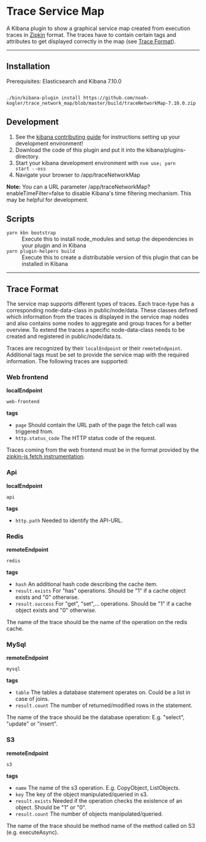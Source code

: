 # Trace Service Map

A Kibana plugin to show a graphical service map created from execution traces in [Zipkin](https://zipkin.io/) format.
The traces have to contain certain tags and attributes to get displayed correctly in the map (see [Trace Format](#trace-format)).

---

## Installation

Prerequisites: Elasticsearch and Kibana 7.10.0

<code>
./bin/kibana-plugin install https://github.com/noah-kogler/trace_network_map/blob/master/build/traceNetworkMap-7.10.0.zip
</code>

## Development

1. See the [kibana contributing guide](https://github.com/elastic/kibana/blob/master/CONTRIBUTING.md) for instructions setting up your development environment!
2. Download the code of this plugin and put it into the kibana/plugins-directory. 
3. Start your kibana development environment with <code>nvm use; yarn start --oss</code>
4. Navigate your browser to <KIBANA-URL>/app/traceNetworkMap

__Note:__ You can a URL parameter <KIBANA-URL>/app/traceNetworkMap?enableTimeFilter=false to disable Kibana's time filtering mechanism.
This may be helpful for development.

## Scripts

<dl>
  <dt><code>yarn kbn bootstrap</code></dt>
  <dd>Execute this to install node_modules and setup the dependencies in your plugin and in Kibana</dd>

  <dt><code>yarn plugin-helpers build</code></dt>
  <dd>Execute this to create a distributable version of this plugin that can be installed in Kibana</dd>
</dl>

---

## Trace Format

The service map supports different types of traces. Each trace-type has a corresponding node-data-class in public/node/data.
These classes defined which information from the traces is displayed in the service map nodes and also contains some
nodes to aggregate and group traces for a better overview. To extend the traces a specific node-data-class needs to be 
created and registered in public/node/data.ts.

Traces are recognized by their <code>localEndpoint</code> or their <code>remoteEndpoint</code>. Additional tags must
be set to provide the service map with the required information.
The following traces are supported:

### Web frontend

__localEndpoint__

<code>web-frontend</code>

__tags__
* <code>page</code> Should contain the URL path of the page the fetch call was triggered from.
* <code>http.status_code</code> The HTTP status code of the request.

Traces coming from the web frontend must be in the format provided by the [zipkin-js fetch instrumentation](https://github.com/openzipkin/zipkin-js/tree/master/packages/zipkin-instrumentation-fetch).

### Api

__localEndpoint__

<code>api</code>

__tags__
* <code>http.path</code> Needed to identify the API-URL.

### Redis

__remoteEndpoint__

<code>redis</code>

__tags__
* <code>hash</code> An additional hash code describing the cache item.
* <code>result.exists</code> For "has" operations. Should be "1" if a cache object exists and "0" otherwise.
* <code>result.success</code> For "get", "set",... operations. Should be "1" if a cache object exists and "0" otherwise.

The name of the trace should be the name of the operation on the redis cache.

### MySql

__remoteEndpoint__

<code>mysql</code>

__tags__
* <code>table</code> The tables a database statement operates on. Could be a list in case of joins.
* <code>result.count</code> The number of returned/modified rows in the statement.

The name of the trace should be the database operation: E.g. "select", "update" or "insert".

### S3

__remoteEndpoint__

<code>s3</code>

__tags__
* <code>name</code> The name of the s3 operation. E.g. CopyObject, ListObjects.
* <code>key</code> The key of the object manipulated/queried in s3.
* <code>result.exists</code> Needed if the operation checks the existence of an object. Should be "1" or "0".
* <code>result.count</code> The number of objects manipulated/queried.

The name of the trace should be method name of the method called on S3 (e.g. executeAsync).